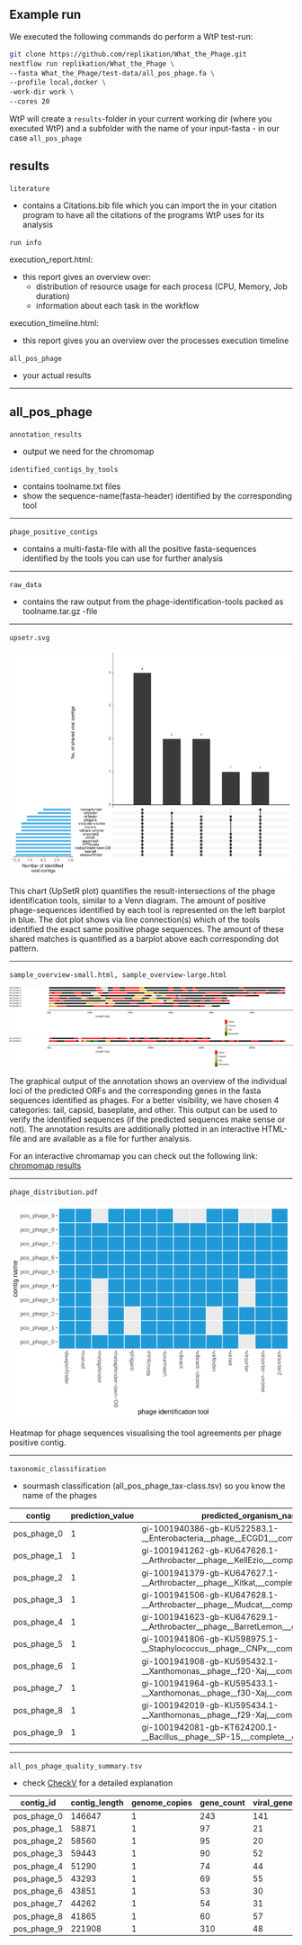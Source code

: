 ## Example run
We executed the following commands do perform a WtP test-run:
 
```bash
git clone https://github.com/replikation/What_the_Phage.git
nextflow run replikation/What_the_Phage \
--fasta What_the_Phage/test-data/all_pos_phage.fa \
--profile local,docker \
-work-dir work \
--cores 20
```
 
WtP will create a `results`-folder in your current working dir (where you executed WtP) and a subfolder with the name of your input-fasta - in our case `all_pos_phage`
 
## results
 
`literature`
* contains a Citations.bib file which you can import the in your citation program to have all the citations of the programs WtP uses for its analysis
 
`run info`
 
execution_report.html:
 
* this report gives an overview over: 
   * distribution of resource usage for each process (CPU, Memory, Job duration) 
   * information about each task in the workflow 
 
execution_timeline.html: 
 
* this report gives you an overview over the processes execution timeline 
 
`all_pos_phage` 
 
* your actual results
 
--------------------------------------------------
## all_pos_phage
 
`annotation_results` 
* output we need for the chromomap
 
`identified_contigs_by_tools` 
 
 * contains toolname.txt files  
 * show the sequence-name(fasta-header) identified by the corresponding tool
 
--------------------------------------------------
 
`phage_positive_contigs` 
 
 * contains a multi-fasta-file with all the positive fasta-sequences identified by the tools you can use for further analysis
 
--------------------------------------------------
 
`raw_data`
 
 * contains the raw output from the phage-identification-tools packed as toolname.tar.gz -file
 
--------------------------------------------------
 
`upsetr.svg` 
 
![plot](upsetr.png)
 
This chart (UpSetR plot) quantifies the result-intersections of the phage identification tools, similar to a Venn diagram. The amount of positive phage-sequences identified by each tool is represented on the left barplot in blue. The dot plot shows via line connection(s) which of the tools identified the exact same positive phage sequences. The amount of these shared matches is quantified as a barplot above each corresponding dot pattern.
 
--------------------------------------------------
 
`sample_overview-small.html, sample_overview-large.html`
 
![chromomap results](chromomap-small.png)   
![chromomap results](chromomap-large.png)
 
The graphical output of the annotation shows an overview of the individual loci of the predicted ORFs and the corresponding genes in the fasta sequences identified as phages. For a better visibility, we have chosen 4 categories: tail, capsid, baseplate, and other. This output can be used to verify the identified sequences (if the predicted sequences make sense or not). The annotation results are additionally plotted in an interactive HTML-file and are available as a file for further analysis.
 
For an interactive chromamap you can check out the following link:
[chromomap results](https://replikation.github.io/What_the_Phage/index.html)
 
--------------------------------------------------
 
`phage_distribution.pdf`
 
![phage-distribution](phage-distribution.png)
 
Heatmap for phage sequences visualising the tool agreements per phage positive contig.
 
--------------------------------------------------
 
`taxonomic_classification` 
 
* sourmash classification (all_pos_phage_tax-class.tsv) so you know the name of the phages
 
 
contig  | prediction_value  | predicted_organism_name |
|-|-|-|
| pos_phage_0 | 1 | gi-1001940386-gb-KU522583.1-__Enterobacteria__phage__ECGD1,__complete__genome|
| pos_phage_1 | 1 | gi-1001941262-gb-KU647626.1-__Arthrobacter__phage__KellEzio,__complete__genome|
| pos_phage_2 | 1 | gi-1001941379-gb-KU647627.1-__Arthrobacter__phage__Kitkat,__complete__genome |
| pos_phage_3 | 1 | gi-1001941506-gb-KU647628.1-__Arthrobacter__phage__Mudcat,__complete__genome |
| pos_phage_4 | 1 | gi-1001941623-gb-KU647629.1-__Arthrobacter__phage__BarretLemon,__complete__genome|
|pos_phage_5| 1 |gi-1001941806-gb-KU598975.1-__Staphylococcus__phage__CNPx,__complete__genome |
|pos_phage_6| 1 |gi-1001941908-gb-KU595432.1-__Xanthomonas__phage__f20-Xaj,__complete__genome |
|pos_phage_7| 1 |gi-1001941964-gb-KU595433.1-__Xanthomonas__phage__f30-Xaj,__complete__genome |
|pos_phage_8| 1 |gi-1001942019-gb-KU595434.1-__Xanthomonas__phage__f29-Xaj,__complete__genome |
|pos_phage_9| 1 |gi-1001942081-gb-KT624200.1-__Bacillus__phage__SP-15,__complete__genome |
 
 
--------------------------------------------------
`all_pos_phage_quality_summary.tsv`
 
* check [CheckV](https://bitbucket.org/berkeleylab/checkv/src/master/) for a detailed explanation
 
contig_id|  contig_length|  genome_copies|  gene_count| viral_genes|  host_genes| checkv_quality| miuvig_quality| completeness| completeness_method|  contamination|  provirus|
|-|-|-|-|-|-|-|-|-|-|-|-|
pos_phage_0|  146647| 1|  243|  141|  1|  High-quality| High-quality| 97.03|  AAI-based|  0|  No|
pos_phage_1|  58871|  1|  97| 21| 0|  High-quality| High-quality| 100|  AAI-based|  0|  No|
pos_phage_2|  58560|  1|  95| 20| 0|  High-quality| High-quality| 99.47|  AAI-based|  0|  No|
pos_phage_3|  59443|  1|  90| 52| 0|  High-quality| High-quality| 100|  AAI-based|  0|  No|
pos_phage_4|  51290|  1|  74| 44| 0|  High-quality| High-quality| 100|  AAI-based|  0|  No|
pos_phage_5|  43293|  1|  69| 55| 0|  High-quality| High-quality| 100|  AAI-based|  0|  No|
pos_phage_6|  43851|  1|  53| 30| 0|  High-quality| High-quality| 98.71|  AAI-based|  0|  No|
pos_phage_7|  44262|  1|  54| 31| 0|  High-quality| High-quality| 99.64|  AAI-based|  0|  No|
pos_phage_8|  41865|  1|  60| 57| 0|  High-quality| High-quality| 97.29|  AAI-based|  0|  No|
pos_phage_9|  221908| 1|  310|  48| 9|  High-quality| High-quality| 100|  AAI-based|  0|  No|
 
 
 

